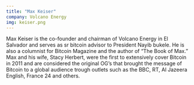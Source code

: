 ```yaml
---
title: "Max Keiser"
company: Volcano Energy
img: keiser.png
---
```


Max Keiser is the co-founder and chairman of Volcano Energy in El Salvador and serves as sr bitcoin advisor to President Nayib bukele. He is also a columnist for Bitcoin Magazine and the author of “The Book of Max.” Max and his wife, Stacy Herbert, were the first to extensively cover Bitcoin in 2011 and are considered the original OG’s that brought the message of Bitcoin to a global audience trough outlets such as the BBC, RT, Al Jazeera English, France 24 and others.